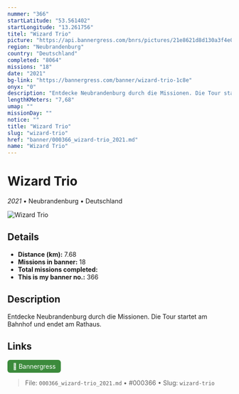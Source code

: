 ```yaml
---
nummer: "366"
startLatitude: "53.561402"
startLongitude: "13.261756"
titel: "Wizard Trio"
picture: "https://api.bannergress.com/bnrs/pictures/21e8621d8d130a3f4e0c876d1e404673"
region: "Neubrandenburg"
country: "Deutschland"
completed: "8064"
missions: "18"
date: "2021"
bg-link: "https://bannergress.com/banner/wizard-trio-1c8e"
onyx: "0"
description: "Entdecke Neubrandenburg durch die Missionen. Die Tour startet am Bahnhof und endet am Rathaus."
lengthKMeters: "7,68"
umap: ""
missionDay: ""
notice: ""
title: "Wizard Trio"
slug: "wizard-trio"
href: "banner/000366_wizard-trio_2021.md"
name: "Wizard Trio"
---
```

# Wizard Trio

*2021* • Neubrandenburg • Deutschland

![Wizard Trio](https://api.bannergress.com/bnrs/pictures/21e8621d8d130a3f4e0c876d1e404673)



## Details
- **Distance (km):** 7.68
- **Missions in banner:** 18
- **Total missions completed:** 
- **This is my banner no.:** 366



## Description
Entdecke Neubrandenburg durch die Missionen. Die Tour startet am Bahnhof und endet am Rathaus.



## Links
<a href="https://bannergress.com/banner/wizard-trio-1c8e" target="_blank" style="display:inline-block;margin-right:8px;padding:6px 12px;background:#3c8b3c;color:#fff;text-decoration:none;border-radius:6px;">🔗 Bannergress</a>



> File: `000366_wizard-trio_2021.md` • #000366 • Slug: `wizard-trio`
